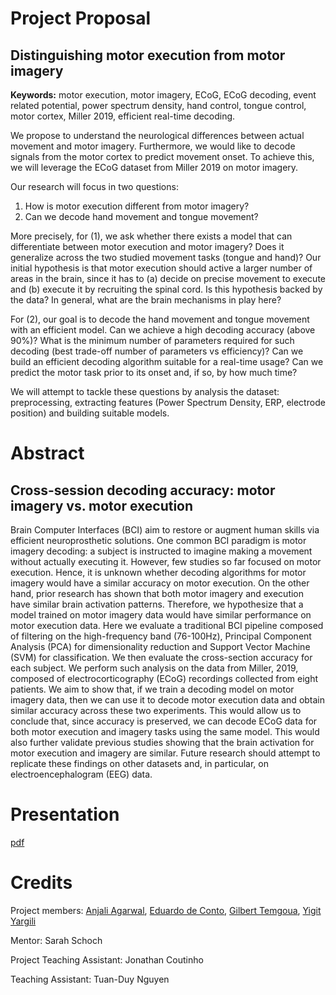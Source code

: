 # Project Proposal
## Distinguishing motor execution from motor imagery

**Keywords:** motor execution, motor imagery, ECoG, ECoG decoding, event related
potential, power spectrum density, hand control, tongue control, motor cortex,
Miller 2019, efficient real-time decoding.

We propose to understand the neurological differences between actual movement
and motor imagery. Furthermore, we would like to decode signals from the motor
cortex to predict movement onset. To achieve this, we will leverage the ECoG
dataset from Miller 2019 on motor imagery.

Our research will focus in two questions:
1. How is motor execution different from motor imagery?
2. Can we decode hand movement and tongue movement?

More precisely, for (1), we ask whether there exists a model that can
differentiate between motor execution and motor imagery? Does it generalize
across the two studied movement tasks (tongue and hand)? Our initial hypothesis
is that motor execution should active a larger number of areas in the brain,
since it has to (a) decide on precise movement to execute and (b) execute it by
recruiting the spinal cord. Is this hypothesis backed by the data? In general,
what are the brain mechanisms in play here?

For (2), our goal is to decode the hand movement and tongue movement with an
efficient model. Can we achieve a high decoding accuracy (above 90%)? What is
the minimum number of parameters required for such decoding (best trade-off
number of parameters vs efficiency)? Can we build an efficient decoding
algorithm suitable for a real-time usage? Can we predict the motor task prior to
its onset and, if so, by how much time?

We will attempt to tackle these questions by analysis the dataset:
preprocessing, extracting features (Power Spectrum Density, ERP, electrode
position) and building suitable models.

# Abstract
## Cross-session decoding accuracy: motor imagery vs. motor execution

Brain Computer Interfaces (BCI) aim to restore or augment human skills via efficient neuroprosthetic solutions. One common BCI paradigm is motor imagery decoding: a subject is instructed to imagine making a movement without actually executing it. However, few studies so far focused on motor execution. Hence, it is unknown whether decoding algorithms for motor imagery would have a similar accuracy on motor execution. On the other hand, prior research has shown that both motor imagery and execution have similar brain activation patterns. Therefore, we hypothesize that a model trained on motor imagery data would have similar performance on motor execution data. Here we evaluate a traditional BCI pipeline composed of filtering on the high-frequency band (76-100Hz), Principal Component Analysis (PCA) for dimensionality reduction and Support Vector Machine (SVM) for classification. We then evaluate the cross-section accuracy for each subject. We perform such analysis on the data from Miller, 2019, composed of electrocorticography (ECoG) recordings collected from eight patients. We aim to show that, if we train a decoding model on motor imagery data, then we can use it to decode motor execution data and obtain similar accuracy across these two experiments. This would allow us to conclude that, since accuracy is preserved, we can decode ECoG data for both motor execution and imagery tasks using the same model. This would also further validate previous studies showing that the brain activation for motor execution and imagery are similar. Future research should attempt to replicate these findings on other datasets and, in particular, on electroencephalogram (EEG) data.

# Presentation
[pdf](ecog-herons-presentation.pdf)

# Credits
Project members: [Anjali Agarwal](mailto:anjaliagrl8@gmail.com), [Eduardo de Conto](mailto:eduardoconto@gmail.com), [Gilbert Temgoua](mailto:gilbertemgoua@gmail.com), [Yigit Yargili](mailto:yigityargili99@gmail.com)

Mentor: Sarah Schoch

Project Teaching Assistant: Jonathan Coutinho

Teaching Assistant: Tuan-Duy Nguyen
